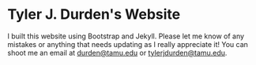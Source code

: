 Tyler J. Durden's Website
=========================

I built this website using Bootstrap and Jekyll. Please let me know of any mistakes or anything that needs updating as I really appreciate it! You can shoot me an email at durden@tamu.edu or tylerjdurden@tamu.edu.
